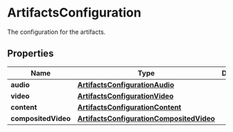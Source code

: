 

# ArtifactsConfiguration

The configuration for the artifacts.

## Properties

| Name | Type | Description | Notes |
|------------ | ------------- | ------------- | -------------|
|**audio** | [**ArtifactsConfigurationAudio**](ArtifactsConfigurationAudio.md) |  |  |
|**video** | [**ArtifactsConfigurationVideo**](ArtifactsConfigurationVideo.md) |  |  |
|**content** | [**ArtifactsConfigurationContent**](ArtifactsConfigurationContent.md) |  |  |
|**compositedVideo** | [**ArtifactsConfigurationCompositedVideo**](ArtifactsConfigurationCompositedVideo.md) |  |  [optional] |



